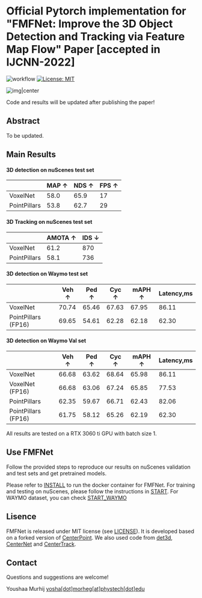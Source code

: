 # Official Pytorch implementation for "FMFNet: Improve the 3D Object Detection and Tracking via Feature Map Flow" Paper [accepted in IJCNN-2022] <br>
![workflow](https://github.com/YoushaaMurhij/FMFNet/actions/workflows/main.yml/badge.svg) [![License: MIT](https://img.shields.io/badge/License-MIT-yellow.svg)](https://opensource.org/licenses/MIT)



![img|center](./demo.GIF)


Code and results will be updated after publishing the paper!

## Abstract
To be updated.

## Main Results
#### 3D detection on nuScenes test set 

|         |  MAP ↑  | NDS ↑  | FPS ↑|
|---------|---------|--------|------|
|VoxelNet |  58.0   | 65.9   |  17  |    
|PointPillars |  53.8   | 62.7   | 29 |    


#### 3D Tracking on nuScenes test set 

|          | AMOTA ↑ | IDS ↓ |
|----------|---------|---------|
| VoxelNet |   61.2      |  870       |       
| PointPillars |   58.1      |  736       |  



#### 3D detection on Waymo test set 

|         |  Veh ↑  | Ped ↑  | Cyc ↑| mAPH ↑ | Latency,ms |
|---------|---------|--------|------|--------|------------|
|VoxelNet |  70.74   | 65.46   |  67.63  | 67.95 | 86.11 |    
|PointPillars (FP16) | 69.65   |  54.61  | 62.28 | 62.18 | 62.30 |    


#### 3D detection on Waymo Val set 

|         |  Veh ↑  | Ped ↑  | Cyc ↑| mAPH ↑ | Latency,ms |
|---------|---------|--------|------|--------|------------|
|VoxelNet |  66.68   | 63.62   |  68.64  | 65.98 | 86.11 |    
|VoxelNet (FP16) | 66.68   |  63.06  | 67.24 | 65.85 | 77.53 |    
|PointPillars |  62.35   | 59.67   |  66.71  | 62.43 | 82.06 |    
|PointPillars (FP16) | 61.75   |  58.12  | 65.26 | 62.19 | 62.30 |  

All results are tested on a RTX 3060 ti GPU with batch size 1.

## Use FMFNet
Follow the provided steps to reproduce our results on nuScenes validation and test sets and get pretrained models.


Please refer to [INSTALL](/INSTALL.md) to run the docker container for FMFNet.
For training and testing on nuScenes, please follow the instructions in [START](/START.md).
For WAYMO dataset, you can check [START_WAYMO](/START_WAYMO.md)

## Lisence
FMFNet is released under MIT license (see [LICENSE](LICENSE)). It is developed based on a forked version of [CenterPoint](https://github.com/tianweiy/CenterPoint). We also used code from [det3d](https://github.com/poodarchu/Det3D), [CenterNet](https://github.com/xingyizhou/CenterNet) and [CenterTrack](https://github.com/xingyizhou/CenterTrack). 

## Contact
Questions and suggestions are welcome! 

Youshaa Murhij [yosha[dot]morheg[at]phystech[dot]edu](mailto:) 

